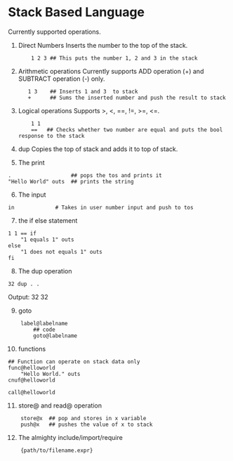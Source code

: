 # Stack Based Language
Currently supported operations.

1. Direct Numbers
Inserts the number to the top of the stack.
    ```
        1 2 3 ## This puts the number 1, 2 and 3 in the stack
    ```

2. Arithmetic operations
Currently supports ADD operation (+) and SUBTRACT operation (-) only.
    ```
       1 3    ## Inserts 1 and 3  to stack
       +      ## Sums the inserted number and push the result to stack 
    ```

3. Logical operations
Supports >, <, ==, !=, >=, <=.
    ```
        1 1 
        ==   ## Checks whether two number are equal and puts the bool response to the stack
    ```

4. dup
Copies the top of stack and adds it to top of stack.

5. The print 
```
.                   ## pops the tos and prints it 
"Hello World" outs  ## prints the string  
```

6. The input
```
in             # Takes in user number input and push to tos
```

7. the if else statement
```
1 1 == if 
    "1 equals 1" outs
else
    "1 does not equals 1" outs
fi
```

8. The dup operation
```
32 dup . .
```
Output: 32 32

9. goto
```
    label@labelname
        ## code
        goto@labelname
```

10. functions
```
## Function can operate on stack data only
func@helloworld 
    "Hello World." outs
cnuf@helloworld

call@helloworld
```

11. store@ and read@ operation
```
    store@x  ## pop and stores in x variable
    push@x   ## pushes the value of x to stack
```

12. The almighty include/import/require 
```
    {path/to/filename.expr}
```